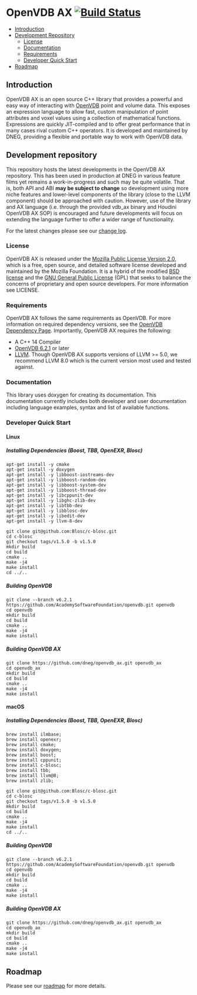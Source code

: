 # OpenVDB AX [![Build Status](https://travis-ci.com/dneg/openvdb_ax.svg?branch=master)](https://travis-ci.com/dneg/openvdb_ax)

* [Introduction](#introduction)
* [Development Repository](#development-repository)
    * [License](#license)
    * [Documentation](#documentation)
    * [Requirements](#requirements)
    * [Developer Quick Start](#developer-quick-start)
* [Roadmap](#roadmap)


## Introduction

OpenVDB AX is an open source C++ library that provides a powerful and easy way of interacting with [OpenVDB](http://www.openvdb.org/) point and volume data. This exposes an expression language to allow fast, custom manipulation of point attributes and voxel values using a collection of mathematical functions. Expressions are quickly JIT-compiled and to offer great performance that in many cases rival custom C++ operators. It is developed and maintained by DNEG, providing a flexible and portable way to work with OpenVDB data.


## Development repository

This repository hosts the latest developments in the OpenVDB AX repository. This has been used in production at DNEG in various feature films yet remains a work-in-progress and such may be quite volatile. That is, both API and ABI **may be subject to change** so development using more niche features and lower-level components of the library (close to the LLVM component) should be approached with caution. However, use of the library and AX language (i.e. through the provided vdb_ax binary and Houdini OpenVDB AX SOP) is encouraged and future developments will focus on extending the language further to offer a wider range of functionality.

For the latest changes please see our [change log](CHANGES.md).


### License

OpenVDB AX is released under the [Mozilla Public License Version 2.0](https://www.mozilla.org/MPL/2.0/), which is a free, open source, and detailed software license developed and maintained by the Mozilla Foundation. It is a hybrid of the modified [BSD license](https://en.wikipedia.org/wiki/BSD_licenses#3-clause) and the [GNU General Public License](https://en.wikipedia.org/wiki/GNU_General_Public_License) (GPL) that seeks to balance the concerns of proprietary and open source developers. For more information see LICENSE.


### Requirements

OpenVDB AX follows the same requirements as OpenVDB. For more information on required dependency versions, see the [OpenVDB Dependency Page](https://www.openvdb.org/documentation/doxygen/dependencies.html). Importantly, OpenVDB AX requires the following:

 * A C++ 14 Compiler
 * [OpenVDB 6.2.1](https://github.com/AcademySoftwareFoundation/openvdb/releases/tag/v6.2.1) or later
 * [LLVM](https://llvm.org/). Though OpenVDB AX supports versions of LLVM >= 5.0, we recommend LLVM 8.0 which is the current version most used and tested against.

### Documentation

This library uses doxygen for creating its documentation. This documentation currently includes both developer and user documentation including language examples, syntax and list of available functions.

### Developer Quick Start

#### Linux
##### Installing Dependencies (Boost, TBB, OpenEXR, Blosc)

```
apt-get install -y cmake
apt-get install -y doxygen
apt-get install -y libboost-iostreams-dev
apt-get install -y libboost-random-dev
apt-get install -y libboost-system-dev
apt-get install -y libboost-thread-dev
apt-get install -y libcppunit-dev
apt-get install -y libghc-zlib-dev
apt-get install -y libtbb-dev
apt-get install -y libblosc-dev
apt-get install -y libedit-dev
apt-get install -y llvm-8-dev
```
```
git clone git@github.com:Blosc/c-blosc.git
cd c-blosc
git checkout tags/v1.5.0 -b v1.5.0
mkdir build
cd build
cmake ..
make -j4
make install
cd ../..
```

##### Building OpenVDB
```
git clone --branch v6.2.1 https://github.com/AcademySoftwareFoundation/openvdb.git openvdb
cd openvdb
mkdir build
cd build
cmake ..
make -j4
make install
```

##### Building OpenVDB AX
```
git clone https://github.com/dneg/openvdb_ax.git openvdb_ax
cd openvdb_ax
mkdir build
cd build
cmake ..
make -j4
make install
```

#### macOS
##### Installing Dependencies (Boost, TBB, OpenEXR, Blosc)
```
brew install ilmbase;
brew install openexr;
brew install cmake;
brew install doxygen;
brew install boost;
brew install cppunit;
brew install c-blosc;
brew install tbb;
brew install llvm@8;
brew install zlib;
```
```
git clone git@github.com:Blosc/c-blosc.git
cd c-blosc
git checkout tags/v1.5.0 -b v1.5.0
mkdir build
cd build
cmake ..
make -j4
make install
cd ../..
```
##### Building OpenVDB
```
git clone --branch v6.2.1 https://github.com/AcademySoftwareFoundation/openvdb.git openvdb
cd openvdb
mkdir build
cd build
cmake ..
make -j4
make install
```

##### Building OpenVDB AX
```
git clone https://github.com/dneg/openvdb_ax.git openvdb_ax
cd openvdb_ax
mkdir build
cd build
cmake ..
make -j4
make install
```

## Roadmap

Please see our [roadmap](ROADMAP.md) for more details.
